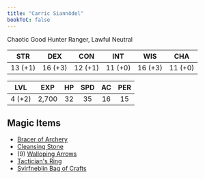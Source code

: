 ```yaml
---
title: "Carric Siannödel"
bookToC: false
---
```


Chaotic Good Hunter Ranger, Lawful Neutral

|  STR  |  DEX  |  CON  |  INT  |  WIS  |  CHA  |
|:-----:|:-----:|:-----:|:-----:|:-----:|:-----:|
|13 (+1)|16 (+3)|12 (+1)|11 (+0)|16 (+3)|11 (+0)|

|  LVL  |  EXP  |   HP  |  SPD  |   AC  |  PER  |
|:-----:|:-----:|:-----:|:-----:|:-----:|:-----:|
| 4 (+2)|  2,700|   32  |   35  |   16  |   15  |

## Magic Items 
- [Bracer of Archery](https://dnd5e.wikidot.com/wondrous-items:bracers-of-archery)
- [Cleansing Stone](https://dnd5e.wikidot.com/wondrous-items:cleansing-stone)
- (9) [Walloping Arrows](https://dnd5e.wikidot.com/wondrous-items:walloping-ammunition)
- [Tactician's Ring](/docs/compendium/items/tacticians-ring/)
- [Svirfneblin Bag of Crafts](/docs/compendium/items/bag-of-crafts/)